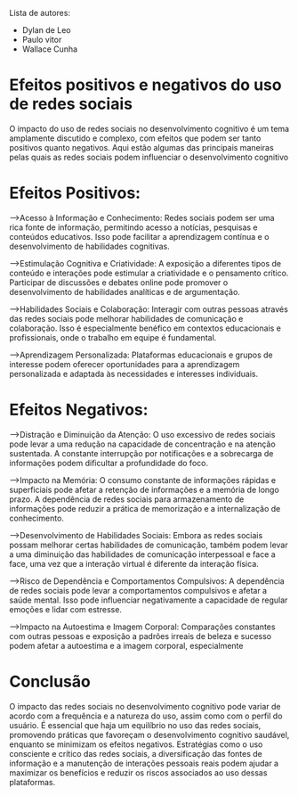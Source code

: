Lista de autores:
- Dylan de Leo 
- Paulo vitor
- Wallace Cunha

# Efeitos positivos e negativos do uso de redes sociais

O impacto do uso de redes sociais no desenvolvimento cognitivo é um tema amplamente discutido e complexo, com efeitos que podem ser tanto positivos quanto 
negativos. Aqui estão algumas das principais maneiras pelas quais as redes sociais podem influenciar o desenvolvimento cognitivo

# Efeitos Positivos:

-->Acesso à Informação e Conhecimento:
Redes sociais podem ser uma rica fonte de informação, permitindo acesso a notícias, pesquisas e conteúdos educativos. Isso pode facilitar a aprendizagem contínua e o
desenvolvimento de habilidades cognitivas.

-->Estimulação Cognitiva e Criatividade:
A exposição a diferentes tipos de conteúdo e interações pode estimular a criatividade e o pensamento crítico. Participar de discussões e debates online pode promover 
o desenvolvimento de habilidades analíticas e de argumentação.

-->Habilidades Sociais e Colaboração:
Interagir com outras pessoas através das redes sociais pode melhorar habilidades de comunicação e colaboração. Isso é especialmente benéfico em contextos educacionais 
e profissionais, onde o trabalho em equipe é fundamental.

-->Aprendizagem Personalizada:
Plataformas educacionais e grupos de interesse podem oferecer oportunidades para a aprendizagem personalizada e adaptada às necessidades e interesses individuais.

# Efeitos Negativos:
-->Distração e Diminuição da Atenção:
O uso excessivo de redes sociais pode levar a uma redução na capacidade de concentração e na atenção sustentada. A constante interrupção por notificações e a sobrecarga
de informações podem dificultar a profundidade do foco.

-->Impacto na Memória:
O consumo constante de informações rápidas e superficiais pode afetar a retenção de informações e a memória de longo prazo. A dependência de redes sociais para 
armazenamento de informações pode reduzir a prática de memorização e a internalização de conhecimento.

-->Desenvolvimento de Habilidades Sociais:
Embora as redes sociais possam melhorar certas habilidades de comunicação, também podem levar a uma diminuição das habilidades de comunicação interpessoal e face a
face, uma vez que a interação virtual é diferente da interação física.

-->Risco de Dependência e Comportamentos Compulsivos:
A dependência de redes sociais pode levar a comportamentos compulsivos e afetar a saúde mental. Isso pode influenciar negativamente a capacidade de regular 
emoções e lidar com estresse.

-->Impacto na Autoestima e Imagem Corporal:
Comparações constantes com outras pessoas e exposição a padrões irreais de beleza e sucesso podem afetar a autoestima e a imagem corporal, especialmente 

# Conclusão 
O impacto das redes sociais no desenvolvimento cognitivo pode variar de acordo com a frequência e a natureza do uso, assim como com o perfil do usuário. É essencial que haja um 
equilíbrio no uso das redes sociais, promovendo práticas que favoreçam o desenvolvimento cognitivo saudável, enquanto se minimizam os efeitos negativos. Estratégias como o 
uso consciente e crítico das redes sociais, a diversificação das fontes de informação e a manutenção de interações pessoais reais podem ajudar a maximizar os benefícios 
e reduzir os riscos associados ao uso dessas plataformas.
